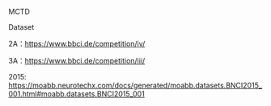 MCTD

Dataset

2A：https://www.bbci.de/competition/iv/

3A：https://www.bbci.de/competition/iii/

2015: https://moabb.neurotechx.com/docs/generated/moabb.datasets.BNCI2015_001.html#moabb.datasets.BNCI2015_001
